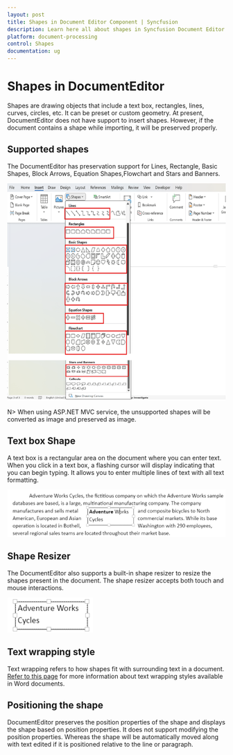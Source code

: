 ```yaml
---
layout: post
title: Shapes in Document Editor Component | Syncfusion
description: Learn here all about shapes in Syncfusion Document Editor component of Syncfusion Essential JS 2 and more.
platform: document-processing
control: Shapes
documentation: ug
---
```



# Shapes in DocumentEditor

Shapes are drawing objects that include a text box, rectangles, lines, curves, circles, etc. It can be preset or custom geometry. At present, DocumentEditor does not have support to insert shapes. However, if the document contains a shape while importing, it will be preserved properly.

## Supported shapes

The DocumentEditor has preservation support for Lines, Rectangle, Basic Shapes, Block Arrows, Equation Shapes,Flowchart and Stars and Banners.

![List of supported shapes in DocumentEditor](images/Shapes_images/supported_shapes.png)

N> When using ASP.NET MVC service, the unsupported shapes will be converted as image and preserved as image.

## Text box Shape

A text box is a rectangular area on the document where you can enter text. When you click in a text box, a flashing cursor will display indicating that you can begin typing. It allows you to enter multiple lines of text with all text formatting.

<img src="images/Shapes_images/textbox_shape.png" alt="Text box shape view in DocumentEditor" style="width:550px">

## Shape Resizer

The DocumentEditor also supports a built-in shape resizer to resize the shapes present in the document. The shape resizer accepts both touch and mouse interactions.

![Shape resizer view in DocumentEditor](images/Shapes_images/shape_resizer.png)

## Text wrapping style

Text wrapping refers to how shapes fit with surrounding text in a document. [Refer to this page](../asp-net-core/text-wrapping-style) for more information about text wrapping styles available in Word documents.

## Positioning the shape

DocumentEditor preserves the position properties of the shape and displays the shape based on position properties. It does not support modifying the position properties. Whereas the shape will be automatically moved along with text edited if it is positioned relative to the line or paragraph.
